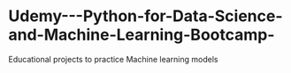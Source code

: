 # Udemy---Python-for-Data-Science-and-Machine-Learning-Bootcamp-
Educational projects to practice Machine learning models 
